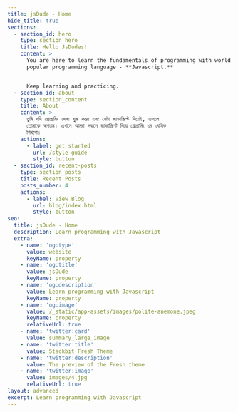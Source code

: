 ```yaml
---
title: jsDude - Home
hide_title: true
sections:
  - section_id: hero
    type: section_hero
    title: Hello JsDudes!
    content: >
      You are here to learn the fundamentals of programming with world's most
      popular programming language - **Javascript.**


      Keep learning and practicing.
  - section_id: about
    type: section_content
    title: About
    content: >
      তুমি যদি প্রোগ্রামিং শেখা শুরু করো এবং সেটা জাভাস্ক্রিপ্ট দিয়েই, তাহলে
      তোমাকে স্বাগতম। এখানে আমরা সকলে জাভাস্ক্রিপ্ট দিয়ে প্রোগ্রামিং এর বেসিক
      শিখবো।
    actions:
      - label: get started
        url: /style-guide
        style: button
  - section_id: recent-posts
    type: section_posts
    title: Recent Posts
    posts_number: 4
    actions:
      - label: View Blog
        url: blog/index.html
        style: button
seo:
  title: jsDude - Home
  description: Learn programming with Javascript
  extra:
    - name: 'og:type'
      value: website
      keyName: property
    - name: 'og:title'
      value: jsDude
      keyName: property
    - name: 'og:description'
      value: Learn programming with Javascript
      keyName: property
    - name: 'og:image'
      value: /_static/app-assets/images/polite-anemone.jpeg
      keyName: property
      relativeUrl: true
    - name: 'twitter:card'
      value: summary_large_image
    - name: 'twitter:title'
      value: Stackbit Fresh Theme
    - name: 'twitter:description'
      value: The preview of the Fresh theme
    - name: 'twitter:image'
      value: images/4.jpg
      relativeUrl: true
layout: advanced
excerpt: Learn programming with Javascript
---
```

